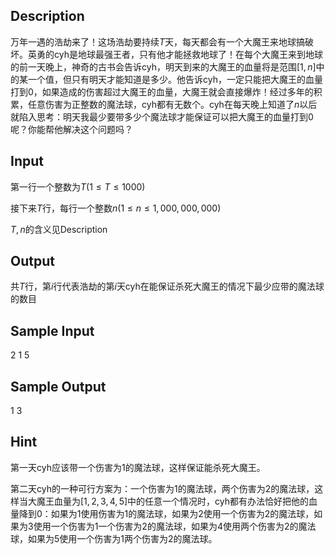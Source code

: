 ## Description

万年一遇的浩劫来了！这场浩劫要持续$T$天，每天都会有一个大魔王来地球搞破坏。英勇的cyh是地球最强王者，只有他才能拯救地球了！在每个大魔王来到地球的前一天晚上，神奇的古书会告诉cyh，明天到来的大魔王的血量将是范围$[1,n]$中的某一个值，但只有明天才能知道是多少。他告诉cyh，一定只能把大魔王的血量打到$0$，如果造成的伤害超过大魔王的血量，大魔王就会直接爆炸！经过多年的积累，任意伤害为正整数的魔法球，cyh都有无数个。cyh在每天晚上知道了$n$以后就陷入思考：明天我最少要带多少个魔法球才能保证可以把大魔王的血量打到$0$呢？你能帮他解决这个问题吗？

## Input

第一行一个整数为$T(1\leq T \leq 1000)$

接下来$T$行，每行一个整数$n(1 \leq n \leq 1,000,000,000)$

$T,n$的含义见Description

## Output

共$T$行，第$i$行代表浩劫的第$i$天cyh在能保证杀死大魔王的情况下最少应带的魔法球的数目

## Sample Input

2
1
5


## Sample Output

1
3

## Hint

第一天cyh应该带一个伤害为$1$的魔法球，这样保证能杀死大魔王。

第二天cyh的一种可行方案为：一个伤害为1的魔法球，两个伤害为2的魔法球，这样当大魔王血量为$[1,2,3,4,5]$中的任意一个情况时，cyh都有办法恰好把他的血量降到0：如果为1使用伤害为1的魔法球，如果为2使用一个伤害为2的魔法球，如果为3使用一个伤害为1一个伤害为2的魔法球，如果为4使用两个伤害为2的魔法球，如果为5使用一个伤害为1两个伤害为2的魔法球。